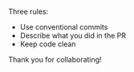 Three rules:

- Use conventional commits
- Describe what you did in the PR
- Keep code clean

Thank you for collaborating!
